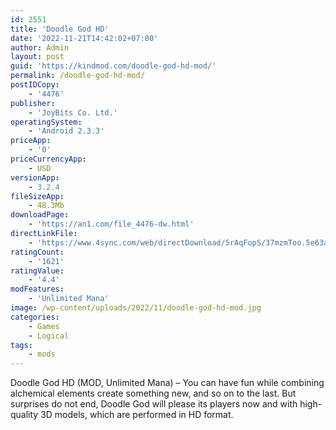 ```yaml
---
id: 2551
title: 'Doodle God HD'
date: '2022-11-21T14:42:02+07:00'
author: Admin
layout: post
guid: 'https://kindmod.com/doodle-god-hd-mod/'
permalink: /doodle-god-hd-mod/
postIDCopy:
    - '4476'
publisher:
    - 'JoyBits Co. Ltd.'
operatingSystem:
    - 'Android 2.3.3'
priceApp:
    - '0'
priceCurrencyApp:
    - USD
versionApp:
    - 3.2.4
fileSizeApp:
    - 48.3Mb
downloadPage:
    - 'https://an1.com/file_4476-dw.html'
directLinkFile:
    - 'https://www.4sync.com/web/directDownload/5rAqFopS/37mzmToo.5e63ac94cd858fd644ac613750dbcb62'
ratingCount:
    - '1621'
ratingValue:
    - '4.4'
modFeatures:
    - 'Unlimited Mana'
image: /wp-content/uploads/2022/11/doodle-god-hd-mod.jpg
categories:
    - Games
    - Logical
tags:
    - mods
---
```


Doodle God HD (MOD, Unlimited Mana) – You can have fun while combining alchemical elements create something new, and so on to the last. But surprises do not end, Doodle God will please its players now and with high-quality 3D models, which are performed in HD format.